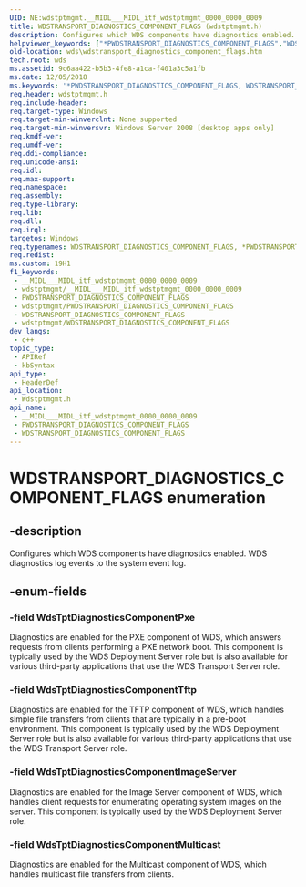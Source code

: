```yaml
---
UID: NE:wdstptmgmt.__MIDL___MIDL_itf_wdstptmgmt_0000_0000_0009
title: WDSTRANSPORT_DIAGNOSTICS_COMPONENT_FLAGS (wdstptmgmt.h)
description: Configures which WDS components have diagnostics enabled. WDS diagnostics log events to the system event log.
helpviewer_keywords: ["*PWDSTRANSPORT_DIAGNOSTICS_COMPONENT_FLAGS","WDSTRANSPORT_DIAGNOSTICS_COMPONENT_FLAGS","WDSTRANSPORT_DIAGNOSTICS_COMPONENT_FLAGS enumeration [Windows Deployment Services]","WdsTptDiagnosticsComponentImageServer","WdsTptDiagnosticsComponentMulticast","WdsTptDiagnosticsComponentPxe","WdsTptDiagnosticsComponentTftp","wds.wdstransport_diagnostics_component_flags","wdstptmgmt/WDSTRANSPORT_DIAGNOSTICS_COMPONENT_FLAGS","wdstptmgmt/WdsTptDiagnosticsComponentImageServer","wdstptmgmt/WdsTptDiagnosticsComponentMulticast","wdstptmgmt/WdsTptDiagnosticsComponentPxe","wdstptmgmt/WdsTptDiagnosticsComponentTftp"]
old-location: wds\wdstransport_diagnostics_component_flags.htm
tech.root: wds
ms.assetid: 9c6aa422-b5b3-4fe8-a1ca-f401a3c5a1fb
ms.date: 12/05/2018
ms.keywords: '*PWDSTRANSPORT_DIAGNOSTICS_COMPONENT_FLAGS, WDSTRANSPORT_DIAGNOSTICS_COMPONENT_FLAGS, WDSTRANSPORT_DIAGNOSTICS_COMPONENT_FLAGS enumeration [Windows Deployment Services], WdsTptDiagnosticsComponentImageServer, WdsTptDiagnosticsComponentMulticast, WdsTptDiagnosticsComponentPxe, WdsTptDiagnosticsComponentTftp, wds.wdstransport_diagnostics_component_flags, wdstptmgmt/WDSTRANSPORT_DIAGNOSTICS_COMPONENT_FLAGS, wdstptmgmt/WdsTptDiagnosticsComponentImageServer, wdstptmgmt/WdsTptDiagnosticsComponentMulticast, wdstptmgmt/WdsTptDiagnosticsComponentPxe, wdstptmgmt/WdsTptDiagnosticsComponentTftp'
req.header: wdstptmgmt.h
req.include-header: 
req.target-type: Windows
req.target-min-winverclnt: None supported
req.target-min-winversvr: Windows Server 2008 [desktop apps only]
req.kmdf-ver: 
req.umdf-ver: 
req.ddi-compliance: 
req.unicode-ansi: 
req.idl: 
req.max-support: 
req.namespace: 
req.assembly: 
req.type-library: 
req.lib: 
req.dll: 
req.irql: 
targetos: Windows
req.typenames: WDSTRANSPORT_DIAGNOSTICS_COMPONENT_FLAGS, *PWDSTRANSPORT_DIAGNOSTICS_COMPONENT_FLAGS
req.redist: 
ms.custom: 19H1
f1_keywords:
 - __MIDL___MIDL_itf_wdstptmgmt_0000_0000_0009
 - wdstptmgmt/__MIDL___MIDL_itf_wdstptmgmt_0000_0000_0009
 - PWDSTRANSPORT_DIAGNOSTICS_COMPONENT_FLAGS
 - wdstptmgmt/PWDSTRANSPORT_DIAGNOSTICS_COMPONENT_FLAGS
 - WDSTRANSPORT_DIAGNOSTICS_COMPONENT_FLAGS
 - wdstptmgmt/WDSTRANSPORT_DIAGNOSTICS_COMPONENT_FLAGS
dev_langs:
 - c++
topic_type:
 - APIRef
 - kbSyntax
api_type:
 - HeaderDef
api_location:
 - Wdstptmgmt.h
api_name:
 - __MIDL___MIDL_itf_wdstptmgmt_0000_0000_0009
 - PWDSTRANSPORT_DIAGNOSTICS_COMPONENT_FLAGS
 - WDSTRANSPORT_DIAGNOSTICS_COMPONENT_FLAGS
---
```


# WDSTRANSPORT_DIAGNOSTICS_COMPONENT_FLAGS enumeration


## -description

Configures which WDS components have diagnostics enabled. WDS diagnostics log events to the system event log.

## -enum-fields

### -field WdsTptDiagnosticsComponentPxe

Diagnostics are enabled for the PXE component of WDS, which answers requests from clients performing a PXE network boot. This component is typically used by the WDS Deployment Server role but is also available for various third-party applications that use the WDS Transport Server role.

### -field WdsTptDiagnosticsComponentTftp

Diagnostics are enabled for the TFTP component of WDS, which handles simple file transfers from clients that are typically in a pre-boot environment. This component is typically used by the WDS Deployment Server role but is also available for various third-party applications that use the WDS Transport Server role.

### -field WdsTptDiagnosticsComponentImageServer

Diagnostics are enabled for the Image Server component of WDS, which handles client requests for enumerating operating system images on the server. This component is typically used by the WDS Deployment Server role.

### -field WdsTptDiagnosticsComponentMulticast

Diagnostics are enabled for the Multicast component of WDS, which handles multicast file transfers from clients.

